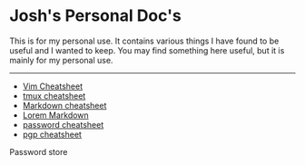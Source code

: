 # Josh's Personal Doc's

This is for my personal use. It contains various things I have found to be useful and I wanted to keep. You may find something here useful, but it is mainly for my personal use.
***

* [Vim Cheatsheet](cs/vim-cheatsheet.md)
* [tmux cheatsheet](cs/tmux-cheatsheet.md)
* [Markdown cheatsheet](cs//markdown-cheatsheet.md)
* [Lorem Markdown](cs/lorem-markdown.md)
* [password cheatsheet](cs/password-cheatsheet.md)
* [pgp cheatsheet](cs/pgp-cheatsheet.md)

Password store

```f

```
